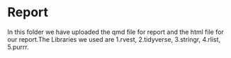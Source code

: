 # Report

In this folder we have uploaded the qmd file for report and the html file for our report.The Libraries we used are
1.rvest,
2.tidyverse,
3.stringr,
4.rlist,
5.purrr.
